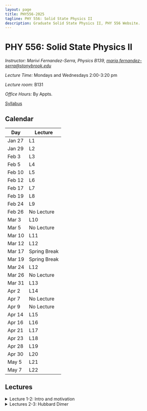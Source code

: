 ```yaml
---
layout: page
title: PHY556-2025
tagline: PHY 556: Solid State Physics II
description: Graduate Solid State Physics II, PHY 556 Website.
---
```


# PHY 556: Solid State Physics II

*Instructor: Marivi Fernandez-Serra, Physics B139, maria.fernandez-serra@stonybrook.edu*  

*Lecture Time:* Mondays and Wednesdays 2:00-3:20 pm

*Lecture room:* B131

*Office Hours:* By Appts.

[Syllabus](pages/syllabus.html)

## Calendar
|Day | Lecture |
|----|------------|
|Jan 27| L1|
|Jan 29|L2|
|Feb 3|L3|
|Feb 5|L4|
|Feb 10|L5|
|Feb 12|L6|
|Feb 17|L7|
|Feb 19|L8|
|Feb 24|L9|
|Feb 26|No Lecture|
|Mar 3|L10|
|Mar 5|No Lecture|
|Mar 10|L11|
|Mar 12|L12|
|Mar 17|Spring Break|
|Mar 19|Spring Break|
|Mar 24|L12|
|Mar 26|No Lecture|
|Mar 31|L13|
|Apr 2|L14|
|Apr 7|No Lecture|
|Apr 9|No Lecture|
|Apr 14|L15|
|Apr 16|L16|
|Apr 21|L17|
|Apr 23|L18|
|Apr 28|L19|
|Apr 30|L20|
|May 5|L21|
|May 7|L22|



## Lectures

<details>
  <summary>Lecture 1-2: Intro and motivation</summary>

<ul>
  <li> <a href="./pages/Lectures/L1.pdf" target="_blank" rel="noopener noreferrer">Lecture 1 notes</a>  </li>
  
   <li> Readings: </li>
  <ul>
  <li> Interacting electrons Chapters 1-3 </li>
    </ul>  

  
  </ul>
</details>

<details>
  <summary>Lectures 2-3: Hubbard Dimer </summary>

<ul>
  <li> <a href="./pages/Lectures/HubbardDimer.pdf" target="_blank" rel="noopener noreferrer">Lecture 2 notes</a>  </li>
  
  <li> Readings: </li>
  <ul>
  <li> <a href="./pages/Lectures/FalicovHarris.pdf" target="_blank" rel="noopener noreferrer">Falicov Harris 1969 Paper</a> </li>
    </ul>  
  </ul>
</details>



